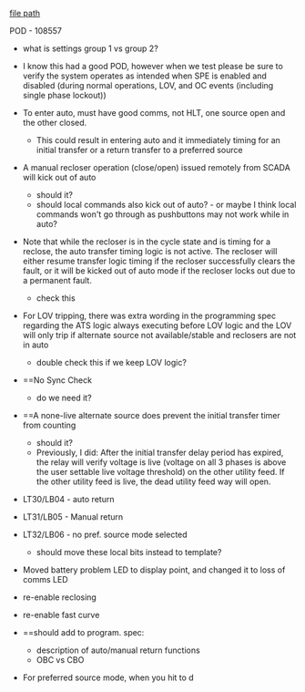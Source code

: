 
[file path](<file:///C:\Users\jnetherton\G&W Electric Co\US-PowerGridAutomation - Documents\_Lazer\125287 - West River Electric>)

POD - 108557
- what is settings group 1 vs group 2?

- I know this had a good POD, however when we test please be sure to verify the system operates as intended when SPE is enabled and disabled (during normal operations, LOV, and OC events (including single phase lockout))
- To enter auto, must have good comms, not HLT, one source open and the other closed.
	- This could result in entering auto and it immediately timing for an initial transfer or a return transfer to a preferred source
- A manual recloser operation (close/open) issued remotely from SCADA will kick out of auto
	- should it?
	- should local commands also kick out of auto? - or maybe I think local commands won't go through as pushbuttons may not work while in auto?
- Note that while the recloser is in the cycle state and is timing for a reclose, the auto transfer timing logic is not active. The recloser will either resume transfer logic timing if the recloser successfully clears the fault, or it will be kicked out of auto mode if the recloser locks out due to a permanent fault.
	- check this
- For LOV tripping, there was extra wording in the programming spec regarding the ATS logic always executing before LOV logic and the LOV will only trip if alternate source not available/stable and reclosers are not in auto
	- double check this if we keep LOV logic?
- ==No Sync Check
	- do we need it?
- ==A none-live alternate source does prevent the initial transfer timer from counting
	- should it?
	- Previously, I did: After the initial transfer delay period has expired, the relay will verify voltage is live (voltage on all 3 phases is above the user settable live voltage threshold) on the other utility feed. If the other utility feed is live, the dead utility feed way will open.
- LT30/LB04 - auto return
- LT31/LB05 - Manual return
- LT32/LB06 - no pref. source mode selected
	- should move these local bits instead to template?
- Moved battery problem LED to display point, and changed it to loss of comms LED
- re-enable reclosing
- re-enable fast curve
- ==should add to program. spec:
	- description of auto/manual return functions
	- OBC vs CBO
- For preferred source mode, when you hit to d